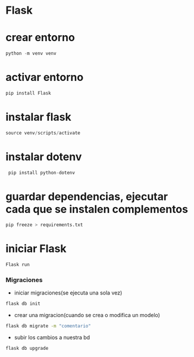 # Flask

# crear entorno

```py
python -m venv venv
```

# activar entorno

```py
pip install Flask
```

# instalar flask

```py
source venv/scripts/activate
```

# instalar dotenv

```py
 pip install python-dotenv
```

# guardar dependencias, ejecutar cada que se instalen complementos

```py
pip freeze > requirements.txt
```

# iniciar Flask

```py
Flask run
```

### Migraciones

- iniciar migraciones(se ejecuta una sola vez)

```sh
flask db init
```

- crear una migracion(cuando se crea o modifica un modelo)

```sh
flask db migrate -m "comentario"
```

- subir los cambios a nuestra bd

```sh
flask db upgrade
```
